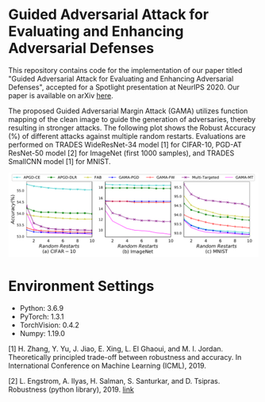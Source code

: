 # Guided Adversarial Attack for Evaluating and Enhancing Adversarial Defenses

This repository contains code for the implementation of our paper titled "Guided Adversarial Attack for Evaluating and Enhancing Adversarial Defenses", accepted for a Spotlight presentation at NeurIPS 2020. Our paper is available on arXiv [here](https://arxiv.org/abs/2011.14969).

The proposed Guided Adversarial Margin Attack (GAMA) utilizes function mapping of the clean image to guide the generation of adversaries, thereby resulting in stronger attacks.
The following plot shows the Robust Accuracy (%) of different attacks against multiple random restarts. Evaluations are performed on TRADES WideResNet-34 model [1] for CIFAR-10, PGD-AT ResNet-50 model [2] for ImageNet (first 1000 samples), and TRADES SmallCNN model [1] for MNIST.

<p align="center">
    <img src="https://github.com/GaurangSriramanan/GAMA-GAT/blob/master/GAMA_accuracy_vs_rr.pdf" width="800"\>
</p>


# Environment Settings
+ Python: 3.6.9
+ PyTorch: 1.3.1
+ TorchVision: 0.4.2
+ Numpy: 1.19.0

[1] H. Zhang, Y. Yu, J. Jiao, E. Xing, L. El Ghaoui, and M. I. Jordan. Theoretically principled trade-off between robustness and accuracy. In International Conference on Machine Learning (ICML), 2019.

[2] L. Engstrom, A. Ilyas, H. Salman, S. Santurkar, and D. Tsipras. Robustness (python library), 2019. [link](https://github.com/MadryLab/robustness)

